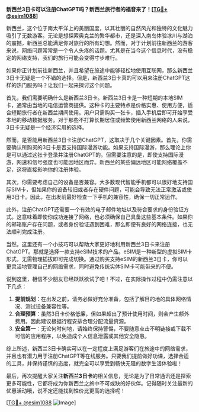 **新西兰3日卡可以注册ChatGPT吗？新西兰旅行者的福音来了！[[TG💪+ @esim1088](https://t.me/s/esim1088)]**

新西兰，这个位于南太平洋上的美丽国度，以其壮丽的自然风光和独特的文化魅力吸引了无数游客。无论是想探索奥克兰的繁华都市，还是深入南岛体验冰川与湖泊的震撼，新西兰总能满足你对旅行的所有幻想。然而，对于计划前往新西兰的游客来说，网络问题常常是一个令人头疼的话题。尤其是在当今这个信息时代，没有稳定的网络支持，我们的旅行可能会变得寸步难行。

如果你正计划前往新西兰，并且希望在旅途中能够轻松地使用互联网，那么新西兰3日卡无疑是一个不错的选择。但是，新西兰3日卡真的可以用来注册ChatGPT这样的热门服务吗？让我们一起来探讨这个问题。

首先，我们需要明确什么是新西兰3日卡。新西兰3日卡是一种短期的本地SIM卡，通常由当地的电信运营商提供。这种卡的主要特点是价格实惠、使用方便，适合短期旅行者在新西兰期间使用。用户只需购买一张卡，插入手机后即可开始享受本地的移动数据服务。对于那些不打算长期居住或频繁使用新西兰网络的人来说，3日卡无疑是一个经济实用的选择。

然而，是否能用新西兰3日卡注册ChatGPT，这取决于几个关键因素。首先，你需要确认所购买的3日卡是否支持国际漫游功能。如果支持国际漫游，那么理论上你是可以通过这张卡登录并注册ChatGPT的。但需要注意的是，即使支持国际漫游，网速和信号强度也可能因地区而异。新西兰的某些偏远地区可能网络覆盖不足，这将直接影响你的注册体验。

其次，你需要考虑自己的设备是否兼容。大多数现代智能手机都可以很好地支持国际SIM卡，但如果你的设备较旧或者存在硬件问题，可能会导致无法正常激活或使用3日卡。因此，在出发前最好检查一下手机的兼容性，确保一切正常运作。

此外，注册ChatGPT还需要一个有效的电子邮件地址以及符合要求的身份验证方式。这意味着即使你成功连接了网络，也必须确保自己具备这些基本条件。如果你的邮箱账户存在问题，或者身份验证遇到困难，那么即便有良好的网络连接，也无法顺利完成注册。

当然，这里还有一个小技巧可以帮助大家更好地利用新西兰3日卡来注册ChatGPT。那就是选择一款支持eSIM技术的产品。eSIM是一种新型的虚拟SIM卡形式，无需物理插拔即可完成切换。通过购买支持eSIM的新西兰3日卡，你可以更灵活地管理自己的网络需求，同时避免传统实体SIM卡可能带来的不便。

说到这里，相信不少朋友已经跃跃欲试了吧！不过，在实际操作过程中仍需注意以下几点：

1. **提前规划**：在出发之前，请务必做好充分准备，包括了解目的地的具体网络情况、测试设备兼容性等。
2. **合理预算**：虽然3日卡价格低廉，但如果超出了预计使用时间，则会产生额外费用。因此建议根据行程安排合理分配流量资源。
3. **安全第一**：无论何时何地，请始终保持警惕，不要随意点击不明链接或下载不可信的应用程序，以免造成个人信息泄露或其他安全隐患。

综上所述，新西兰3日卡确实可以在一定程度上满足游客们在旅途中的网络需求，并且也有潜力用于注册ChatGPT等在线服务。只要我们提前做好功课，选择合适的工具，并保持谨慎的态度，就完全可以享受到畅快无阻的数字生活体验啦！

最后，再次提醒大家关注**新西兰3日卡**的相关信息，无论是为了日常通讯还是探索更多可能性，它都将成为你新西兰之旅中不可或缺的好伙伴。记得随时关注最新的优惠活动哦，说不定还能找到性价比更高的选择呢！

[[TG💪+ @esim1088](https://t.me/s/esim1088) ![Image](https://i.postimg.cc/4NQfJmqS/Snipaste-2025-05-13-00-14-12.png)]